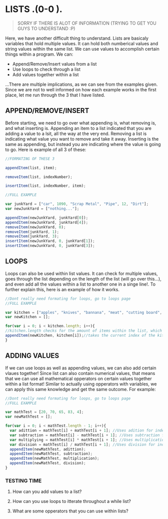 # LISTS .(0-0 ).
> SORRY IF THERE IS ALOT OF INFORMATION (TRYING TO GET YOU GUYS TO UNDERSTAND :P)

Here, we have another difficult thing to understand. Lists are basicaly variables that hold multiple values. It can hold both numberical values and string values within the same list. We can use values to accomplish certain things within a program. We can:
- Append/Remove/Insert values from a list
- Use loops to check through a list
- Add values together within a list

...There are multiple implications, as we can see from the examples given. Since we are not to well informed on how each example works in the first place, let me run through the 3 that I have listed.

## APPEND/REMOVE/INSERT
Before starting, we need to go over what appending is, what removing is, and what inserting is. Appending an item to a list indicated that you are adding a value to a lsit, all the way at the very end. Removing a list is indicating what value you want to remove and take it away. Inserting is the same as appending, but instead you are indicating where the value is going to go. Here is example of all 3 of these:
```js
//FORMATING OF THESE 3

appendItem(list, item);

removeItem(list, indexNumber);

insertItem(list, indexNumber, item);
```
```js
//FULL EXAMPLE

var junkYard = ["car", 1090, "Scrap Metal", "Pipe", 12, "Dirt"];
var newJunkYard = ["nothing..."];

appendItem(newJunkYard, junkYard[0]);
appendItem(newJunkYard, junkYard[4]);
removeItem(newJunkYard, 0);
removeItem(junkYard, 1);
removeItem(junkYard, 3);
insertItem(newJunkYard, 0, junkYard[1]);
insertItem(newJunkYard, 0, junkYard[3]);
```
## LOOPS
Loops can also be used within list values. It can check for multiple values, goes through the list depending on the length of the list (will go over this...), and even add all the values within a list to another one in a singe line!. To further explain this, here is an example of how it works.
```js
//Dont really need formating for loops, go to loops page
//FULL EXAMPLE

var kitchen = ["apples", "knives", "bannana", "meat", "cutting board", "stove", "microwave"];
var newKitchen = [];

for(var i = 0; i < kitchen.length; i++){
//kitchen.length checks for the amount of items within the list, which would be 7
appendItem(newKitchen, kitchen[i]);//takes the current index of the kitchen and adds to the new kitchen
}
```
## ADDING VALUES
If we can use loops as well as appending values, we can also add certain vlaues together! Since list can also contain numerical values, that means that we can use all mathematical opperators on certain values together within a list format! Similar to actually using opperators with variables, we can apply this same knowledge and get the same outcome. For example:
```js
//Dont really need formating for loops, go to loops page
//FULL EXAMPLE

var mathTest = [20, 70, 65, 83, 4];
var newMathTest = [];

for(var i = 0; i < mathTest.length - 1; i++){
  var adittion = mathTest[i] + mathTest[i + 1]; //Uses adition for index value and index value + 1
  var subtraction = mathTest[i] - mathTest[i + 1]; //Uses subtraction for index value and index value+1
  var multiplying = mathTest[i] * mathTest[i + 1]; //Uses multiplication for index value and index value + 1
  var division = mathTest[i] / mathTest[i + 1]; //Uses division for index value and index value + 1
  appendItem(newMathTest, adittion);
  appendItem(newMathTest, subtraction);
  appendItem(newMathTest, multiplication);
  appendItem(newMathTest, division);
}
```
### TESTING TIME 

1) How can you add values to a list?

2) How can you use loops to itterate throughout a while list?

3) What are some opperators that you can use within lists?
